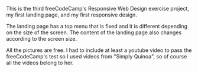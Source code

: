 This is the third freeCodeCamp's Responsive Web Design exercise project, my first landing page, and my first responsive design.

The landing page has a top menu that is fixed and it is different depending on the size of the screen. The content of the landing page also changes according to the screen size.

All the pictures are free. I had to include at least a youtube video to pass the freeCodeCamp's test so I used videos from "Simply Quinoa", so of course all the videos belong to her.